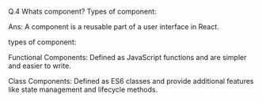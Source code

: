 Q.4 Whats component? Types of component:

Ans:
A component is a reusable part of a user interface in React.

types of component:

Functional Components: Defined as JavaScript functions and are simpler and easier to write.

Class Components: Defined as ES6 classes and provide additional features like state management and lifecycle methods.